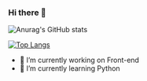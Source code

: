 ### Hi there 👋

![Anurag's GitHub stats](https://github-readme-stats.vercel.app/api?username=FelipeDevMelo&show_icons=true&theme=radical)


[![Top Langs](https://github-readme-stats.vercel.app/api/top-langs/?username=FelipeDevMelo)](https://github.com/anuraghazra/github-readme-stats&layout=donut)

- 🔭 I’m currently working on Front-end
- 🌱 I’m currently learning Python
